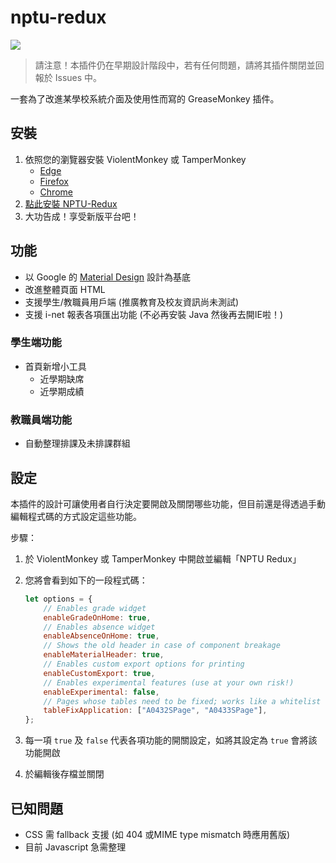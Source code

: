 # nptu-redux

[![](https://data.jsdelivr.com/v1/package/gh/mt-hack/nptu-redux/badge)](https://www.jsdelivr.com/package/gh/mt-hack/nptu-redux)

> 請注意！本插件仍在早期設計階段中，若有任何問題，請將其插件關閉並回報於 Issues 中。

一套為了改進某學校系統介面及使用性而寫的 GreaseMonkey 插件。

## 安裝

1. 依照您的瀏覽器安裝 ViolentMonkey 或 TamperMonkey
    * [Edge](https://www.microsoft.com/en-us/p/tampermonkey/9nblggh5162s)
    * [Firefox](https://addons.mozilla.org/en-US/firefox/addon/violentmonkey/)
    * [Chrome](https://chrome.google.com/webstore/detail/violentmonkey/jinjaccalgkegednnccohejagnlnfdag)
2. [點此安裝 NPTU-Redux](https://github.com/mt-hack/nptu-redux/raw/master/nptu-redux.user.js)
3. 大功告成！享受新版平台吧！

## 功能

* 以 Google 的 [Material Design](https://material.io) 設計為基底
* 改進整體頁面 HTML
* 支援學生/教職員用戶端 (推廣教育及校友資訊尚未測試)
* 支援 i-net 報表各項匯出功能 (不必再安裝 Java 然後再去開IE啦！)

### 學生端功能

* 首頁新增小工具
    * 近學期缺席
    * 近學期成績

### 教職員端功能

* 自動整理排課及未排課群組

## 設定

本插件的設計可讓使用者自行決定要開啟及關閉哪些功能，但目前還是得透過手動編輯程式碼的方式設定這些功能。

步驟：

1. 於 ViolentMonkey 或 TamperMonkey 中開啟並編輯「NPTU Redux」
2. 您將會看到如下的一段程式碼：

    ```js
    let options = {
        // Enables grade widget
        enableGradeOnHome: true,
        // Enables absence widget
        enableAbsenceOnHome: true,
        // Shows the old header in case of component breakage
        enableMaterialHeader: true,
        // Enables custom export options for printing
        enableCustomExport: true,
        // Enables experimental features (use at your own risk!)
        enableExperimental: false,
        // Pages whose tables need to be fixed; works like a whitelist
        tableFixApplication: ["A0432SPage", "A0433SPage"],
    };
    ```

3. 每一項 `true` 及 `false` 代表各項功能的開關設定，如將其設定為 `true` 會將該功能開啟
4. 於編輯後存檔並關閉

## 已知問題

* CSS 需 fallback 支援 (如 404 或MIME type mismatch 時應用舊版)
* 目前 Javascript 急需整理
